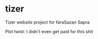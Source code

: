 # tizer
Tizer website project for faraSazan Sapra

Plot twist:
I didn't even get paid for this shit
